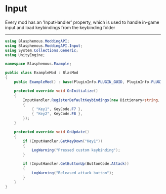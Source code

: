 # Input

Every mod has an 'InputHandler' property, which is used to handle in-game input and load keybindings from the keybinding folder

---

```cs
using Blasphemous.ModdingAPI;
using Blasphemous.ModdingAPI.Input;
using System.Collections.Generic;
using UnityEngine;

namespace Blasphemous.Example;

public class ExampleMod : BlasMod
{
    public ExampleMod() : base(PluginInfo.PLUGIN_GUID, PluginInfo.PLUGIN_NAME, PluginInfo.PLUGIN_VERSION) { }

    protected override void OnInitialize()
    {
        InputHandler.RegisterDefaultKeybindings(new Dictionary<string, KeyCode>()
        {
            { "Key1", KeyCode.F7 },
            { "Key2", KeyCode.F8 },
        });
    }

    protected override void OnUpdate()
    {
        if (InputHandler.GetKeyDown("Key1"))
        {
            LogWarning("Pressed custom keybinding");
        }

        if (InputHandler.GetButtonUp(ButtonCode.Attack))
        {
            LogWarning("Released attack button");
        }
    }
}
```